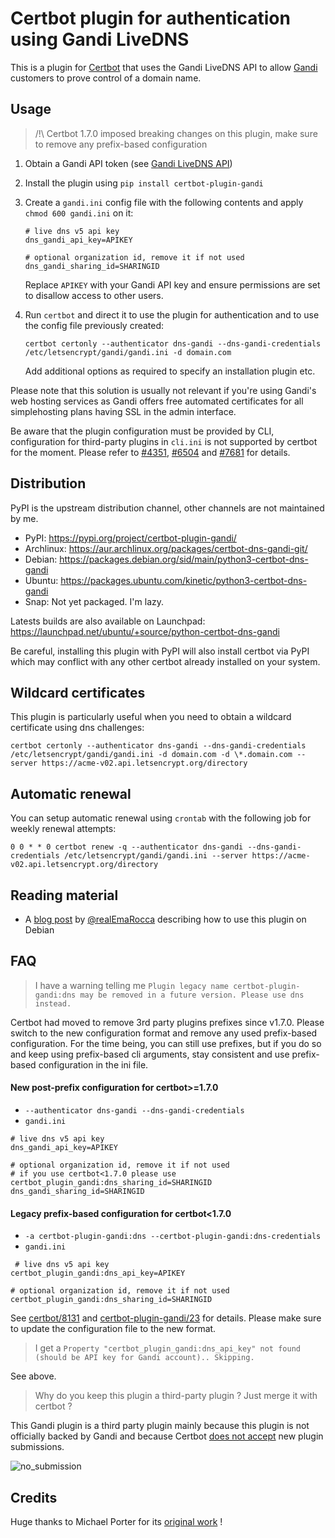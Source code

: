 # Certbot plugin for authentication using Gandi LiveDNS

This is a plugin for [Certbot](https://certbot.eff.org/) that uses the Gandi
LiveDNS API to allow [Gandi](https://www.gandi.net/)
customers to prove control of a domain name.

## Usage

> /!\ Certbot 1.7.0 imposed breaking changes on this plugin, make sure to remove any prefix-based configuration

1. Obtain a Gandi API token (see [Gandi LiveDNS API](https://doc.livedns.gandi.net/))

2. Install the plugin using `pip install certbot-plugin-gandi`

3. Create a `gandi.ini` config file with the following contents and apply `chmod 600 gandi.ini` on it:
   ```
   # live dns v5 api key
   dns_gandi_api_key=APIKEY

   # optional organization id, remove it if not used
   dns_gandi_sharing_id=SHARINGID
   ```
   Replace `APIKEY` with your Gandi API key and ensure permissions are set
   to disallow access to other users.

4. Run `certbot` and direct it to use the plugin for authentication and to use
   the config file previously created:
   ```
   certbot certonly --authenticator dns-gandi --dns-gandi-credentials /etc/letsencrypt/gandi/gandi.ini -d domain.com
   ```
   Add additional options as required to specify an installation plugin etc.

Please note that this solution is usually not relevant if you're using Gandi's web hosting services as Gandi offers free automated certificates for all simplehosting plans having SSL in the admin interface.

Be aware that the plugin configuration must be provided by CLI, configuration for third-party plugins in `cli.ini` is not supported by certbot for the moment. Please refer to [#4351](https://github.com/certbot/certbot/issues/4351), [#6504](https://github.com/certbot/certbot/issues/6504) and [#7681](https://github.com/certbot/certbot/issues/7681) for details.

## Distribution

PyPI is the upstream distribution channel, other channels are not maintained by me.

* PyPI: https://pypi.org/project/certbot-plugin-gandi/
* Archlinux: https://aur.archlinux.org/packages/certbot-dns-gandi-git/
* Debian: https://packages.debian.org/sid/main/python3-certbot-dns-gandi
* Ubuntu: https://packages.ubuntu.com/kinetic/python3-certbot-dns-gandi
* Snap: Not yet packaged. I'm lazy.

Latests builds are also available on Launchpad: https://launchpad.net/ubuntu/+source/python-certbot-dns-gandi

Be careful, installing this plugin with PyPI will also install certbot via PyPI which may conflict with any other certbot already installed on your system.

## Wildcard certificates

This plugin is particularly useful when you need to obtain a wildcard certificate using dns challenges:

```
certbot certonly --authenticator dns-gandi --dns-gandi-credentials /etc/letsencrypt/gandi/gandi.ini -d domain.com -d \*.domain.com --server https://acme-v02.api.letsencrypt.org/directory
```

## Automatic renewal

You can setup automatic renewal using `crontab` with the following job for weekly renewal attempts:

```
0 0 * * 0 certbot renew -q --authenticator dns-gandi --dns-gandi-credentials /etc/letsencrypt/gandi/gandi.ini --server https://acme-v02.api.letsencrypt.org/directory
```

## Reading material

* A [blog post](https://www.linux.it/~ema/posts/letsencrypt-the-manual-plugin-is-not-working/) by [@realEmaRocca](https://twitter.com/realEmaRocca) describing how to use this plugin on Debian

## FAQ

> I have a warning telling me `Plugin legacy name certbot-plugin-gandi:dns may be removed in a future version. Please use dns instead.`

Certbot had moved to remove 3rd party plugins prefixes since v1.7.0. Please switch to the new configuration format and remove any used prefix-based configuration.
For the time being, you can still use prefixes, but if you do so and keep using prefix-based cli arguments, stay consistent and use prefix-based configuration in the ini file.

#### New post-prefix configuration for certbot>=1.7.0
* `--authenticator dns-gandi --dns-gandi-credentials`
* `gandi.ini`

```
# live dns v5 api key
dns_gandi_api_key=APIKEY

# optional organization id, remove it if not used
# if you use certbot<1.7.0 please use certbot_plugin_gandi:dns_sharing_id=SHARINGID
dns_gandi_sharing_id=SHARINGID
```

#### Legacy prefix-based configuration for certbot<1.7.0

* `-a certbot-plugin-gandi:dns --certbot-plugin-gandi:dns-credentials`
* `gandi.ini`

```
 # live dns v5 api key
certbot_plugin_gandi:dns_api_key=APIKEY

# optional organization id, remove it if not used
certbot_plugin_gandi:dns_sharing_id=SHARINGID
```

See [certbot/8131](https://github.com/certbot/certbot/pull/8131) and [certbot-plugin-gandi/23](https://github.com/obynio/certbot-plugin-gandi/issues/23) for details. Please make sure to update the configuration file to the new format.

> I get a `Property "certbot_plugin_gandi:dns_api_key" not found (should be API key for Gandi account).. Skipping.`

See above.

> Why do you keep this plugin a third-party plugin ? Just merge it with certbot ?

This Gandi plugin is a third party plugin mainly because this plugin is not officially backed by Gandi and because Certbot [does not accept](https://certbot.eff.org/docs/contributing.html?highlight=propagation#writing-your-own-plugin) new plugin submissions.

![no_submission](https://user-images.githubusercontent.com/2095991/101479748-fd9da280-3952-11eb-884f-491470718f4d.png)

## Credits

Huge thanks to Michael Porter for its [original work](https://gitlab.com/sudoliyang/certbot-plugin-gandi) !

